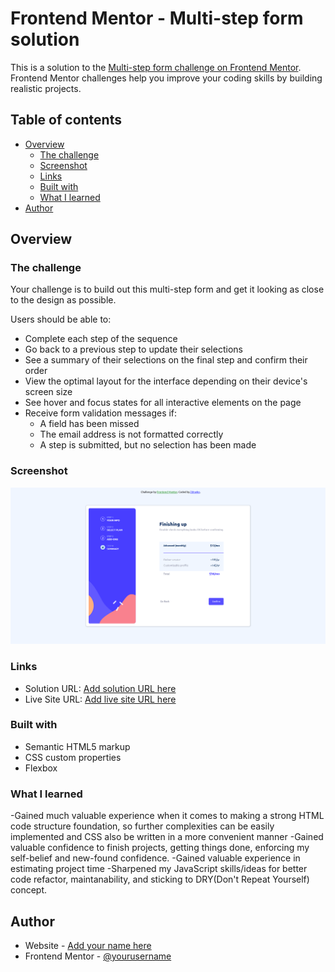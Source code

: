 # Frontend Mentor - Multi-step form solution

This is a solution to the [Multi-step form challenge on Frontend Mentor](https://www.frontendmentor.io/challenges/multistep-form-YVAnSdqQBJ). Frontend Mentor challenges help you improve your coding skills by building realistic projects.

## Table of contents

- [Overview](#overview)
  - [The challenge](#the-challenge)
  - [Screenshot](#screenshot)
  - [Links](#links)
  - [Built with](#built-with)
  - [What I learned](#what-i-learned)
- [Author](#author)

## Overview

### The challenge

Your challenge is to build out this multi-step form and get it looking as close to the design as possible.

Users should be able to:

- Complete each step of the sequence
- Go back to a previous step to update their selections
- See a summary of their selections on the final step and confirm their order
- View the optimal layout for the interface depending on their device's screen size
- See hover and focus states for all interactive elements on the page
- Receive form validation messages if:
  - A field has been missed
  - The email address is not formatted correctly
  - A step is submitted, but no selection has been made

### Screenshot

![](/multi-step-form.png)

### Links

- Solution URL: [Add solution URL here](https://your-solution-url.com)
- Live Site URL: [Add live site URL here](https://your-live-site-url.com)

### Built with

- Semantic HTML5 markup
- CSS custom properties
- Flexbox

### What I learned

-Gained much valuable experience when it comes to making a strong HTML code structure foundation, so further complexities can be easily implemented and CSS also be
written in a more convenient manner
-Gained valuable confidence to finish projects, getting things done, enforcing my self-belief and new-found confidence.
-Gained valuable experience in estimating project time
-Sharpened my JavaScript skills/ideas for better code refactor, maintanability,
and sticking to DRY(Don't Repeat Yourself) concept.

## Author

- Website - [Add your name here](https://github.com/Zdravko93)
- Frontend Mentor - [@yourusername](https://www.frontendmentor.io/profile/yourusername)
